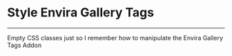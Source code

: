 # Style Envira Gallery Tags
---------------------------
Empty CSS classes just so I remember how to manipulate the Envira Gallery Tags Addon
